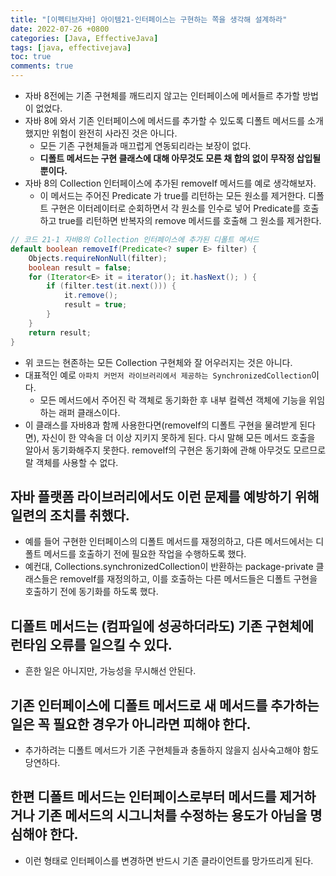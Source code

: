 ```yaml
---
title: "[이펙티브자바] 아이템21-인터페이스는 구현하는 쪽을 생각해 설계하라"
date: 2022-07-26 +0800
categories: [Java, EffectiveJava]
tags: [java, effectivejava]
toc: true
comments: true
---
```


- 자바 8전에는 기존 구현체를 깨드리지 않고는 인터페이스에 메서들르 추가할 방법이 없었다.
- 자바 8에 와서 기존 인터페이스에 메서드를 추가할 수 있도록 디폴트 메서드를 소개했지만 위험이 완전히 사라진 것은 아니다.
    - 모든 기존 구현체들과 매끄럽게 연동되리라는 보장이 없다.
    - <b>디폴트 메서드는 구현 클래스에 대해 아무것도 모른 채 합의 없이 무작정 삽입될 뿐이다.</b>
- 자바 8의 Collection 인터페이스에 추가된 removeIf 메서드를 예로 생각해보자.
    - 이 메서드는 주어진 Predicate 가 true를 리턴하는 모든 원소를 제거한다. 디폴트 구현은 이터레이터로 순회하면서 각 원소를 인수로 넣어 Predicate를 호출하고 true를 리턴하면 반복자의 remove 메서드를 호출해 그 원소를 제거한다.

```java
// 코드 21-1 자바8의 Collection 인터페이스에 추가된 디폴트 메서드
default boolean removeIf(Predicate<? super E> filter) {
    Objects.requireNonNull(filter);
    boolean result = false;
    for (Iterator<E> it = iterator(); it.hasNext(); ) {
        if (filter.test(it.next())) {
            it.remove();
            result = true;
        }
    }
    return result;
}
```

- 위 코드는 현존하는 모든 Collection 구현체와 잘 어우러지는 것은 아니다.
- 대표적인 예로 `아파치 커먼저 라이브러리에서 제공하는 SynchronizedCollection`이다.
    - 모든 메서드에서 주어진 락 객체로 동기화한 후 내부 컬렉션 객체에 기능을  위임하는 래퍼 클래스이다.
- 이 클래스를 자바8과 함께 사용한다면(removeIf의 디폴트 구현을 물려받게 된다면), 자신이 한 약속을 더 이상 지키지 못하게 된다. 다시 말해 모든 메서드 호출을 알아서 동기화해주지 못한다. removeIf의 구현은 동기화에 관해 아무것도 모르므로 랄 객체를 사용할 수 없다.


## 자바 플랫폼 라이브러리에서도 이런 문제를 예방하기 위해 일련의 조치를 취했다.
- 예를 들어 구현한 인터페이스의 디폴트 메서드를 재정의하고, 다른 메서드에서는 디폴트 메서드를 호출하기 전에 필요한 작업을 수행하도록 했다.
- 예컨대, Collections.synchronizedCollection이 반환하는 package-private 클래스들은 removeIf를 재정의하고, 이를 호출하는 다른 메서드들은 디폴트 구현을 호출하기 전에 동기화를 하도록 했다.

## 디폴트 메서드는 (컴파일에 성공하더라도) 기존 구현체에 런타임 오류를 일으킬 수 있다.
- 흔한 일은 아니지만, 가능성을 무시해선 안된다.

## 기존 인터페이스에 디폴트 메서드로 새 메서드를 추가하는 일은 꼭 필요한 경우가 아니라면 피해야 한다.
- 추가하려는 디폴트 메서드가 기존 구현체들과 충돌하지 않을지 심사숙고해야 함도 당연하다.

## 한편 디폴트 메서드는 인터페이스로부터 메서드를 제거하거나 기존 메서드의 시그니처를 수정하는 용도가 아님을 명심해야 한다.
- 이런 형태로 인터페이스를 변경하면 반드시 기존 클라이언트를 망가뜨리게 된다.